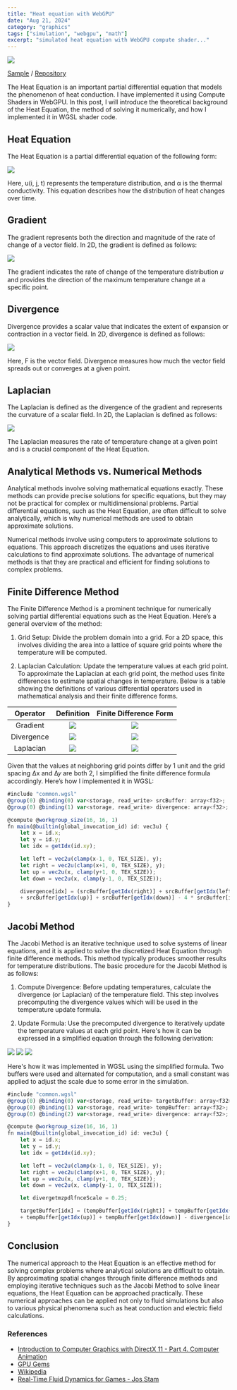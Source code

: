 ```yaml
---
title: "Heat equation with WebGPU"
date: "Aug 21, 2024"
category: "graphics"
tags: ["simulation", "webgpu", "math"]
excerpt: "simulated heat equation with WebGPU compute shader..."
---
```


<img src="/img/heat-equation-01.jpg" class="post-pic"/>

[Sample](https://waynechoidev.github.io/heat_equation/) / [Repository](https://github.com/waynechoidev/heat_equation/)

The Heat Equation is an important partial differential equation that models the phenomenon of heat conduction. I have implemented it using Compute Shaders in WebGPU. In this post, I will introduce the theoretical background of the Heat Equation, the method of solving it numerically, and how I implemented it in WGSL shader code.

## Heat Equation

The Heat Equation is a partial differential equation of the following form:

<img src="/img/heat-equation-01.svg" class="latex"/>

Here, u(i, j, t) represents the temperature distribution, and α is the thermal conductivity. This equation describes how the distribution of heat changes over time.

## Gradient

The gradient represents both the direction and magnitude of the rate of change of a vector field. In 2D, the gradient is defined as follows:

<img src="/img/heat-equation-02.svg" class="latex"/>

The gradient indicates the rate of change of the temperature distribution 𝑢 and provides the direction of the maximum temperature change at a specific point.

## Divergence

Divergence provides a scalar value that indicates the extent of expansion or contraction in a vector field. In 2D, divergence is defined as follows:

<img src="/img/heat-equation-03.svg" class="latex"/>

Here, F is the vector field. Divergence measures how much the vector field spreads out or converges at a given point.

## Laplacian

The Laplacian is defined as the divergence of the gradient and represents the curvature of a scalar field. In 2D, the Laplacian is defined as follows:

<img src="/img/heat-equation-04.svg" class="latex"/>

The Laplacian measures the rate of temperature change at a given point and is a crucial component of the Heat Equation.

## Analytical Methods vs. Numerical Methods

Analytical methods involve solving mathematical equations exactly. These methods can provide precise solutions for specific equations, but they may not be practical for complex or multidimensional problems. Partial differential equations, such as the Heat Equation, are often difficult to solve analytically, which is why numerical methods are used to obtain approximate solutions.

Numerical methods involve using computers to approximate solutions to equations. This approach discretizes the equations and uses iterative calculations to find approximate solutions. The advantage of numerical methods is that they are practical and efficient for finding solutions to complex problems.

## Finite Difference Method

The Finite Difference Method is a prominent technique for numerically solving partial differential equations such as the Heat Equation. Here’s a general overview of the method:

1. Grid Setup: Divide the problem domain into a grid. For a 2D space, this involves dividing the area into a lattice of square grid points where the temperature will be computed.

2. Laplacian Calculation: Update the temperature values at each grid point. To approximate the Laplacian at each grid point, the method uses finite differences to estimate spatial changes in temperature. Below is a table showing the definitions of various differential operators used in mathematical analysis and their finite difference forms.

|  Operator  |               Definition                |         Finite Difference Form          |
| :--------: | :-------------------------------------: | :-------------------------------------: |
|  Gradient  | <img src="/img/heat-equation-02.svg" /> | <img src="/img/heat-equation-05.svg" /> |
| Divergence | <img src="/img/heat-equation-03.svg" /> | <img src="/img/heat-equation-06.svg" /> |
| Laplacian  | <img src="/img/heat-equation-04.svg" /> | <img src="/img/heat-equation-07.svg" /> |

Given that the values at neighboring grid points differ by 1 unit and the grid spacing Δx and Δ𝑦 are both 2, I simplified the finite difference formula accordingly. Here’s how I implemented it in WGSL:

```js
#include "common.wgsl"
@group(0) @binding(0) var<storage, read_write> srcBuffer: array<f32>;
@group(0) @binding(1) var<storage, read_write> divergence: array<f32>;

@compute @workgroup_size(16, 16, 1)
fn main(@builtin(global_invocation_id) id: vec3u) {
    let x = id.x;
    let y = id.y;
    let idx = getIdx(id.xy);

    let left = vec2u(clamp(x-1, 0, TEX_SIZE), y);
    let right = vec2u(clamp(x+1, 0, TEX_SIZE), y);
    let up = vec2u(x, clamp(y+1, 0, TEX_SIZE));
    let down = vec2u(x, clamp(y-1, 0, TEX_SIZE));

    divergence[idx] = (srcBuffer[getIdx(right)] + srcBuffer[getIdx(left)]
    + srcBuffer[getIdx(up)] + srcBuffer[getIdx(down)] - 4 * srcBuffer[idx]) * 0.25;
}
```

## Jacobi Method

The Jacobi Method is an iterative technique used to solve systems of linear equations, and it is applied to solve the discretized Heat Equation through finite difference methods. This method typically produces smoother results for temperature distributions. The basic procedure for the Jacobi Method is as follows:

1. Compute Divergence: Before updating temperatures, calculate the divergence (or Laplacian) of the temperature field. This step involves precomputing the divergence values which will be used in the temperature update formula.

2. Update Formula: Use the precomputed divergence to iteratively update the temperature values at each grid point. Here's how it can be expressed in a simplified equation through the following derivation:

<img src="/img/heat-equation-08.svg" class="latex-long"/>

<img src="/img/heat-equation-09.svg" class="latex-long"/>

<img src="/img/heat-equation-10.svg" class="latex-long"/>

Here's how it was implemented in WGSL using the simplified formula. Two buffers were used and alternated for computation, and a small constant was applied to adjust the scale due to some error in the simulation.

```js
#include "common.wgsl"
@group(0) @binding(0) var<storage, read_write> targetBuffer: array<f32>;
@group(0) @binding(1) var<storage, read_write> tempBuffer: array<f32>;
@group(0) @binding(2) var<storage, read_write> divergence: array<f32>;

@compute @workgroup_size(16, 16, 1)
fn main(@builtin(global_invocation_id) id: vec3u) {
    let x = id.x;
    let y = id.y;
    let idx = getIdx(id.xy);

    let left = vec2u(clamp(x-1, 0, TEX_SIZE), y);
    let right = vec2u(clamp(x+1, 0, TEX_SIZE), y);
    let up = vec2u(x, clamp(y+1, 0, TEX_SIZE));
    let down = vec2u(x, clamp(y-1, 0, TEX_SIZE));

    let divergetmzpdlfnceScale = 0.25;

    targetBuffer[idx] = (tempBuffer[getIdx(right)] + tempBuffer[getIdx(left)]
    + tempBuffer[getIdx(up)] + tempBuffer[getIdx(down)] - divergence[idx] * 4.0 * divergenceScale) * 0.25;
}
```

## Conclusion

The numerical approach to the Heat Equation is an effective method for solving complex problems where analytical solutions are difficult to obtain. By approximating spatial changes through finite difference methods and employing iterative techniques such as the Jacobi Method to solve linear equations, the Heat Equation can be approached practically. These numerical approaches can be applied not only to fluid simulations but also to various physical phenomena such as heat conduction and electric field calculations.

### References

- [Introduction to Computer Graphics with DirectX 11 - Part 4. Computer Animation](https://honglab.co.kr/courses/graphicspt4)
- [GPU Gems](https://developer.nvidia.com/gpugems/gpugems/part-vi-beyond-triangles/chapter-38-fast-fluid-dynamics-simulation-gpu)
- [Wikipedia](<https://en.wikipedia.org/wiki/Projection_method_(fluid_dynamics)>)
- [Real-Time Fluid Dynamics for Games - Jos Stam](http://graphics.cs.cmu.edu/nsp/course/15-464/Fall09/papers/StamFluidforGames.pdf)
